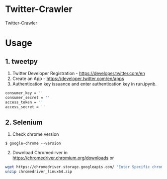 # Twitter-Crawler

Twitter-Crawler

# Usage
## 1. tweetpy


1. Twitter Developer Registration - https://developer.twitter.com/en
2. Create an App - https://developer.twitter.com/en/apps
3. Authentication key issuance and enter authentication key in run.ipynb.
```bash
consumer_key = ''
consumer_secret = ''
access_token = ''
access_secret = ''
```

## 2. Selenium

1. Check chrome version
```
$ google-chrome --version
```

2. Download Chromedirver
in https://chromedriver.chromium.org/downloads
or
```bash
wget https://chromedriver.storage.googleapis.com/ 'Enter Specific chrome Version' /chromedriver_linux64.zip
unzip chromedriver_linux64.zip
```
